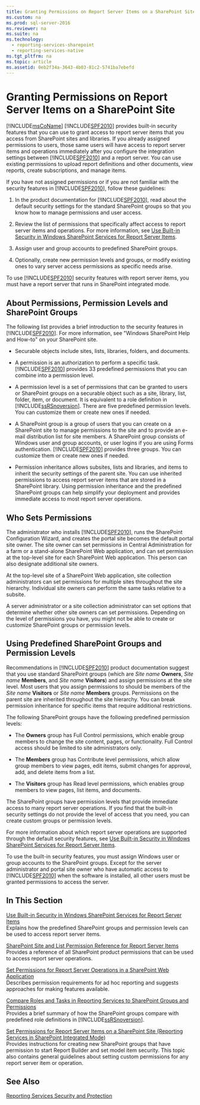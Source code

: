 ```yaml
---
title: Granting Permissions on Report Server Items on a SharePoint Site
ms.custom: na
ms.prod: sql-server-2016
ms.reviewer: na
ms.suite: na
ms.technology: 
  - reporting-services-sharepoint
  - reporting-services-native
ms.tgt_pltfrm: na
ms.topic: article
ms.assetid: 0eb2f34a-3643-4b03-81c2-5741ba7ebefd
---
```

# Granting Permissions on Report Server Items on a SharePoint Site
  [!INCLUDE[msCoName](../../Token\Other/msCoName_md.md)] [!INCLUDE[SPF2010](../../Token\Other/SPF2010_md.md)] provides built\-in security features that you can use to grant access to report server items that you access from SharePoint sites and libraries. If you already assigned permissions to users, those same users will have access to report server items and operations immediately after you configure the integration settings between [!INCLUDE[SPF2010](../../Token\Other/SPF2010_md.md)] and a report server. You can use existing permissions to upload report definitions and other documents, view reports, create subscriptions, and manage items.  
  
 If you have not assigned permissions or if you are not familiar with the security features in [!INCLUDE[SPF2010](../../Token\Other/SPF2010_md.md)], follow these guidelines:  
  
1.  In the product documentation for [!INCLUDE[SPF2010](../../Token\Other/SPF2010_md.md)], read about the default security settings for the standard SharePoint groups so that you know how to manage permissions and user access.  
  
2.  Review the list of permissions that specifically affect access to report server items and operations. For more information, see [Use Built-in Security in Windows SharePoint Services for Report Server Items](../../Topics\TopicNameNotContainA/Use-Built-in-Security-in-Windows-SharePoint-Services-for-Report-Server-Items.md).  
  
3.  Assign user and group accounts to predefined SharePoint groups.  
  
4.  Optionally, create new permission levels and groups, or modify existing ones to vary server access permissions as specific needs arise.  
  
 To use [!INCLUDE[SPF2010](../../Token\Other/SPF2010_md.md)] security features with report server items, you must have a report server that runs in SharePoint integrated mode.  
  
## About Permissions, Permission Levels and SharePoint Groups  
 The following list provides a brief introduction to the security features in [!INCLUDE[SPF2010](../../Token\Other/SPF2010_md.md)]. For more information, see "Windows SharePoint Help and How\-to" on your SharePoint site.  
  
-   Securable objects include sites, lists, libraries, folders, and documents.  
  
-   A permission is an authorization to perform a specific task. [!INCLUDE[SPF2010](../../Token\Other/SPF2010_md.md)] provides 33 predefined permissions that you can combine into a permission level.  
  
-   A permission level is a set of permissions that can be granted to users or SharePoint groups on a securable object such as a site, library, list, folder, item, or document. It is equivalent to a role definition in [!INCLUDE[ssRSnoversion](../../Token\Other/ssRSnoversion_md.md)]. There are five predefined permission levels. You can customize them or create new ones if needed.  
  
-   A SharePoint group is a group of users that you can create on a SharePoint site to manage permissions to the site and to provide an e\-mail distribution list for site members. A SharePoint group consists of Windows user and group accounts, or user logins if you are using Forms authentication. [!INCLUDE[SPF2010](../../Token\Other/SPF2010_md.md)] provides three groups. You can customize them or create new ones if needed.  
  
-   Permission inheritance allows subsites, lists and libraries, and items to inherit the security settings of the parent site. You can use inherited permissions to access report server items that are stored in a SharePoint library. Using permission inheritance and the predefined SharePoint groups can help simplify your deployment and provides immediate access to most report server operations.  
  
## Who Sets Permissions  
 The administrator who installs [!INCLUDE[SPF2010](../../Token\Other/SPF2010_md.md)], runs the SharePoint Configuration Wizard, and creates the portal site becomes the default portal site owner. The site owner can set permissions in Central Administration for a farm or a stand\-alone SharePoint Web application, and can set permission at the top\-level site for each SharePoint Web application. This person can also designate additional site owners.  
  
 At the top\-level site of a SharePoint Web application, site collection administrators can set permissions for multiple sites throughout the site hierarchy. Individual site owners can perform the same tasks relative to a subsite.  
  
 A server administrator or a site collection administrator can set options that determine whether other site owners can set permissions. Depending on the level of permissions you have, you might not be able to create or customize SharePoint groups or permission levels.  
  
## Using Predefined SharePoint Groups and Permission Levels  
 Recommendations in [!INCLUDE[SPF2010](../../Token\Other/SPF2010_md.md)] product documentation suggest that you use standard SharePoint groups \(which are *Site name* **Owners**, *Site name* **Members**, and *Site name* **Visitors**\) and assign permissions at the site level. Most users that you assign permissions to should be members of the *Site name* **Visitors** or *Site name* **Members** groups. Permissions on the parent site are inherited throughout the site hierarchy. You can break permission inheritance for specific items that require additional restrictions.  
  
 The following SharePoint groups have the following predefined permission levels:  
  
-   The **Owners** group has Full Control permissions, which enable group members to change the site content, pages, or functionality. Full Control access should be limited to site administrators only.  
  
-   The **Members** group has Contribute level permissions, which allow group members to view pages, edit items, submit changes for approval, add, and delete items from a list.  
  
-   The **Visitors** group has Read level permissions, which enables group members to view pages, list items, and documents.  
  
 The SharePoint groups have permission levels that provide immediate access to many report server operations. If you find that the built\-in security settings do not provide the level of access that you need, you can create custom groups or permission levels.  
  
 For more information about which report server operations are supported through the default security features, see [Use Built-in Security in Windows SharePoint Services for Report Server Items](../../Topics\TopicNameNotContainA/Use-Built-in-Security-in-Windows-SharePoint-Services-for-Report-Server-Items.md).  
  
 To use the built\-in security features, you must assign Windows user or group accounts to the SharePoint groups. Except for the server administrator and portal site owner who have automatic access to [!INCLUDE[SPF2010](../../Token\Other/SPF2010_md.md)] when the software is installed, all other users must be granted permissions to access the server.  
  
## In This Section  
 [Use Built-in Security in Windows SharePoint Services for Report Server Items](../../Topics\TopicNameNotContainA/Use-Built-in-Security-in-Windows-SharePoint-Services-for-Report-Server-Items.md)  
 Explains how the predefined SharePoint groups and permission levels can be used to access report server items.  
  
 [SharePoint Site and List Permission Reference for Report Server Items](../../Topics\TopicNameNotContainA/SharePoint-Site-and-List-Permission-Reference-for-Report-Server-Items.md)  
 Provides a reference of all SharePoint product permissions that can be used to access report server operations.  
  
 [Set Permissions for Report Server Operations in a SharePoint Web Application](../../Topics\TopicNameContainA/Set-Permissions-for-Report-Server-Operations-in-a-SharePoint-Web-Application.md)  
 Describes permission requirements for ad hoc reporting and suggests approaches for making features available.  
  
 [Compare Roles and Tasks in Reporting Services to SharePoint Groups and Permissions](../../Topics\TopicNameNotContainA/Compare-Roles-and-Tasks-in-Reporting-Services-to-SharePoint-Groups-and-Permissions.md)  
 Provides a brief summary of how the SharePoint groups compare with predefined role definitions in [!INCLUDE[ssRSnoversion](../../Token\Other/ssRSnoversion_md.md)].  
  
 [Set Permissions for Report Server Items on a SharePoint Site &#40;Reporting Services in SharePoint Integrated Mode&#41;](../Topic/Set%20Permissions%20for%20Report%20Server%20Items%20on%20a%20SharePoint%20Site%20\(Reporting%20Services%20in%20SharePoint%20Integrated%20Mode\).md)  
 Provides instructions for creating new SharePoint groups that have permission to start Report Builder and set model item security. This topic also contains general guidelines about setting custom permissions for any report server item or operation.  
  
## See Also  
 [Reporting Services Security and Protection](../../Topics\TopicNameNotContainA/Reporting-Services-Security-and-Protection.md)  
  
  